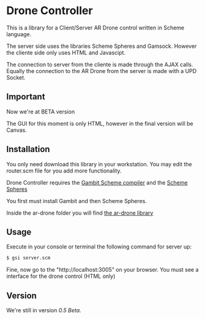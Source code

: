 # Drone Controller
This is a library for a Client/Server AR Drone control written in Scheme language.

The server side uses the libraries Scheme Spheres and Gamsock. However the cliente side only uses HTML and Javascipt.

The connection to server from the cliente is made through the AJAX calls. Equally the connection to the AR Drone from the server is made with a UPD Socket.
## Important
Now we're at BETA version

The GUI for this moment is only HTML, however in the final version will be Canvas.
## Installation
You only need download this library in your workstation. You may edit the router.scm file for you add more functionality.

Drone Controller requires the [Gambit Scheme compiler](http://gambitscheme.org) and the [Scheme Spheres](https://github.com/fourthbit/spheres)

You first must install Gambit and then Scheme Spheres.

Inside the ar-drone folder you will find [the ar-drone library](https://github.com/nidstang/ar-drone)
## Usage
Execute in your console or terminal the following command for server up:
```sh
$ gsi server.scm
```
Fine, now go to the "http://localhost:3005" on your browser.
You must see a interface for the drone control (HTML only)

## Version
We're still in version *0.5 Beta*.
